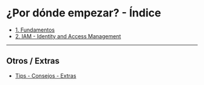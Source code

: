 # ¿Por dónde empezar? - Índice

- [1. Fundamentos](./1.%20Fundamentos.md)
- [2. IAM - Identity and Access Management](./2.%20IAM%20-%20Identity%20and%20Access%20Management.md)

---

## Otros / Extras

- [Tips - Consejos - Extras](tips.md)
